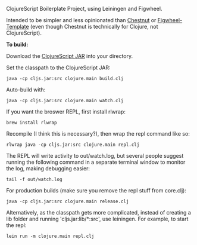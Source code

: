 ClojureScript Boilerplate Project, using Leiningen and Figwheel.

Intended to be simpler and less opinionated than [Chestnut](https://github.com/plexus/chestnut) or [Figwheel-Template](https://github.com/bhauman/figwheel-template) (even though Chestnut is technically for Clojure, not ClojureScript).


**To build:**

Download the [ClojureScript JAR](https://github.com/clojure/clojurescript/releases/download/r1.9.293/cljs.jar) into your directory.

Set the classpath to the ClojureScript JAR:

```
java -cp cljs.jar:src clojure.main build.clj
```

Auto-build with:
```
java -cp cljs.jar:src clojure.main watch.clj
```

If you want the broswer REPL, first install rlwrap:
```
brew install rlwrap
```

Recompile (I think this is necessary?), then wrap the repl command like so:
```
rlwrap java -cp cljs.jar:src clojure.main repl.clj
```

The REPL will write activity to out/watch.log, but several people suggest running the following command in a separate terminal window to monitor the log, making debugging easier:
```
tail -f out/watch.log
```

For production builds (make sure you remove the repl stuff from core.clj):
```
java -cp cljs.jar:src clojure.main release.clj
```

Alternatively, as the classpath gets more complicated, instead of creating a lib folder and running 'cljs.jar:lib/*:src', use leiningen. For example, to start the repl:
```
lein run -m clojure.main repl.clj
```
